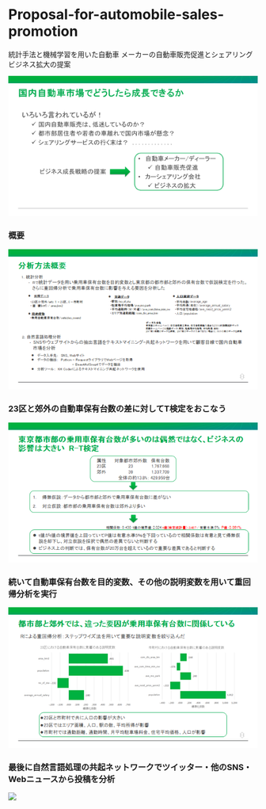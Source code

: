 # Proposal-for-automobile-sales-promotion
統計手法と機械学習を用いた自動車 メーカーの自動車販売促進とシェアリングビジネス拡大の提案

<img src="images/image1.png">

### 概要
<img src="images/image2.png">

### 23区と郊外の自動車保有台数の差に対してT検定をおこなう
<img src="images/image3.png">

### 続いて自動車保有台数を目的変数、その他の説明変数を用いて重回帰分析を実行
<img src="images/image4.png">

### 最後に自然言語処理の共起ネットワークでツイッター・他のSNS・Webニュースから投稿を分析
<img src="images/image.png">
